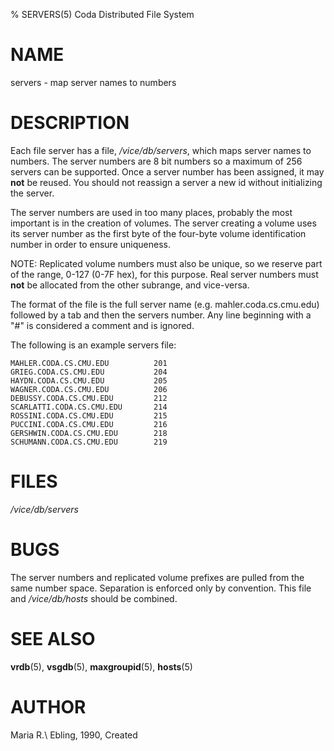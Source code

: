 % SERVERS(5) Coda Distributed File System

NAME
====

servers - map server names to numbers

DESCRIPTION
===========

Each file server has a file, */vice/db/servers*, which maps server names
to numbers. The server numbers are 8 bit numbers so a maximum of 256
servers can be supported. Once a server number has been assigned, it may
**not** be reused. You should not reassign a server a new id without
initializing the server.

The server numbers are used in too many places, probably the most
important is in the creation of volumes. The server creating a volume
uses its server number as the first byte of the four-byte volume
identification number in order to ensure uniqueness.

NOTE: Replicated volume numbers must also be unique, so we reserve part
of the range, 0-127 (0-7F hex), for this purpose. Real server numbers
must **not** be allocated from the other subrange, and vice-versa.

The format of the file is the full server name (e.g.
mahler.coda.cs.cmu.edu) followed by a tab and then the servers number.
Any line beginning with a "\#" is considered a comment and is ignored.

The following is an example servers file:

    MAHLER.CODA.CS.CMU.EDU          201
    GRIEG.CODA.CS.CMU.EDU           204
    HAYDN.CODA.CS.CMU.EDU           205
    WAGNER.CODA.CS.CMU.EDU          206
    DEBUSSY.CODA.CS.CMU.EDU         212
    SCARLATTI.CODA.CS.CMU.EDU       214
    ROSSINI.CODA.CS.CMU.EDU         215
    PUCCINI.CODA.CS.CMU.EDU         216
    GERSHWIN.CODA.CS.CMU.EDU        218
    SCHUMANN.CODA.CS.CMU.EDU        219

FILES
=====

*/vice/db/servers*

BUGS
====

The server numbers and replicated volume prefixes are pulled from the
same number space. Separation is enforced only by convention. This file
and */vice/db/hosts* should be combined.

SEE ALSO
========

**vrdb**(5), **vsgdb**(5), **maxgroupid**(5), **hosts**(5)

AUTHOR
======

Maria R.\ Ebling, 1990, Created
